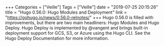 +++
Categories = ["Veille"]
Tags = ["Veille"]
date = "2019-07-25 20:15:26"
title = "Hugo 0.56.0: Hugo Modules and Deployment"
link = "https://gohugo.io/news/0.56.0-relnotes/"
+++
Hugo 0.56.0 is filled with improvements, but there are two main headliners: Hugo Modules and Hugo Deploy. Hugo Deploy is implemented by @vangent and brings built-in deployment support for GCS, S3, or Azure using the Hugo CLI. See the Hugo Deploy Documentation for more information.
